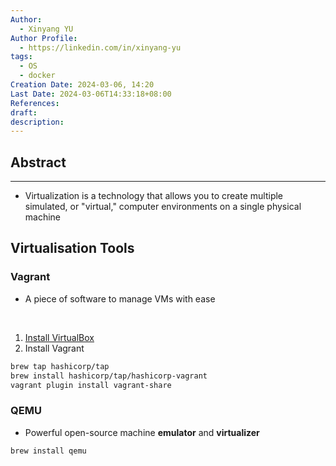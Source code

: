 ```yaml
---
Author:
  - Xinyang YU
Author Profile:
  - https://linkedin.com/in/xinyang-yu
tags:
  - OS
  - docker
Creation Date: 2024-03-06, 14:20
Last Date: 2024-03-06T14:33:18+08:00
References: 
draft: 
description: 
---
```

## Abstract
---
- Virtualization is a technology that allows you to create multiple simulated, or "virtual," computer environments on a single physical machine


## Virtualisation Tools



### Vagrant
- A piece of software to manage VMs with ease
</br>

1. [Install VirtualBox](https://www.virtualbox.org/wiki/Downloads)
2. Install Vagrant
```bash
brew tap hashicorp/tap
brew install hashicorp/tap/hashicorp-vagrant
vagrant plugin install vagrant-share
```


### QEMU
- Powerful open-source machine **emulator** and **virtualizer**
```bash
brew install qemu
```